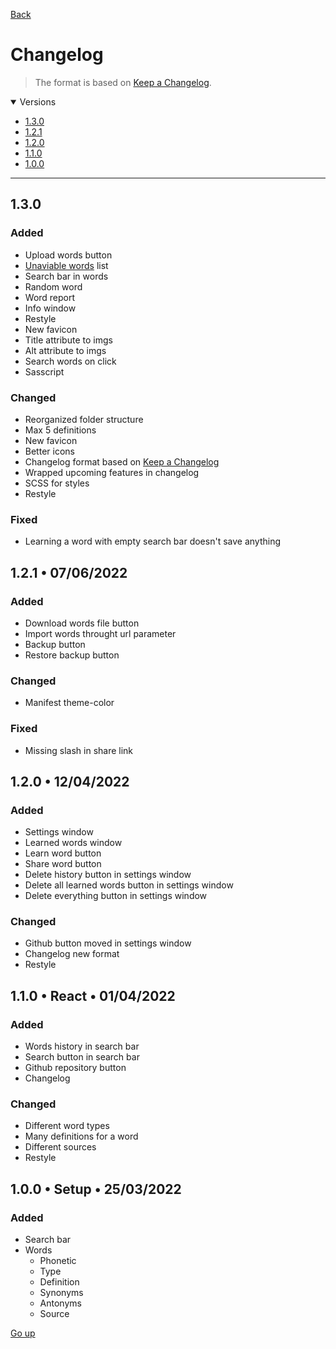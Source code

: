 [Back](README.md)

# Changelog

> The format is based on [Keep a Changelog](https://keepachangelog.com/en/1.0.0/).

<details open>
   <summary>Versions</summary>

   - [1.3.0](#130)
   - [1.2.1](#121-•-07062022)
   - [1.2.0](#120-•-12042022)
   - [1.1.0](#110-•-react-•-01042022)
   - [1.0.0](#100-•-setup-•-25032022)
</details>

<hr>

## 1.3.0

### Added
- Upload words button
- [Unaviable words](md/unaviable%20words.md) list
- Search bar in words
- Random word
- Word report
- Info window
- Restyle
- New favicon
- Title attribute to imgs
- Alt attribute to imgs
- Search words on click
- Sasscript

### Changed
- Reorganized folder structure
- Max 5 definitions
- New favicon
- Better icons
- Changelog format based on [Keep a Changelog](https://keepachangelog.com/en/1.0.0/)
- Wrapped upcoming features in changelog
- SCSS for styles
- Restyle

### Fixed
- Learning a word with empty search bar doesn't save anything

## 1.2.1 • 07/06/2022

### Added
- Download words file button
- Import words throught url parameter
- Backup button
- Restore backup button

### Changed
- Manifest theme-color

### Fixed
- Missing slash in share link

## 1.2.0 • 12/04/2022

### Added
- Settings window
- Learned words window
- Learn word button
- Share word button
- Delete history button in settings window
- Delete all learned words button in settings window
- Delete everything button in settings window

### Changed
- Github button moved in settings window
- Changelog new format
- Restyle

## 1.1.0 • React • 01/04/2022

### Added
- Words history in search bar
- Search button in search bar
- Github repository button
- Changelog

### Changed
- Different word types
- Many definitions for a word
- Different sources
- Restyle

## 1.0.0 • Setup • 25/03/2022

### Added
- Search bar
- Words
  - Phonetic
  - Type
  - Definition
  - Synonyms
  - Antonyms
  - Source

[Go up](#changelog)